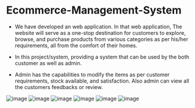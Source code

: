﻿# Ecommerce-Management-System

- We have developed an web application. In that web application, The website will serve as a one-stop destination for customers to explore, browse, and purchase products from various categories as per his/her requirements, all from the comfort of their homes.

- In this project/system, providing a system that can be used by the both customer as well as admin.

-  Admin has the capabilities to modify the items as per customer requirements, stock available, and satisfaction. Also admin can view all the customers feedbacks or review.

  ![image](https://github.com/manan-doshi/Ecommerce-Management-System/assets/135494066/b9775f41-1f18-4433-bdd5-309e92ce050c)
  ![image](https://github.com/manan-doshi/Ecommerce-Management-System/assets/135494066/29b70c7c-9d45-4ab3-aae1-ca176231771e)
  ![image](https://github.com/manan-doshi/Ecommerce-Management-System/assets/135494066/c90ec042-f7bb-4064-94ea-1eb5d35c4252)
  ![image](https://github.com/manan-doshi/Ecommerce-Management-System/assets/135494066/43ec073a-dd44-4cd9-a248-b257eb8be447)
  ![image](https://github.com/manan-doshi/Ecommerce-Management-System/assets/135494066/3e166b44-a778-4627-8be5-82f2093a8141)
  ![image](https://github.com/manan-doshi/Ecommerce-Management-System/assets/135494066/547d652c-5d47-455e-8c16-03b6ac0a261c)
